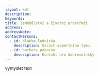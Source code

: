 ```yaml
---
layout: ket
description:
keywords:
title: Zemědělství a životní prostředí
address:
addressNote:
contactPersons:
  - id: blanka.lednicka
    description: Garant expertního týmu
  - id: barbora.pokorna
    description: Kontakt pro dobrovolníky
---
```


vymyslet text
